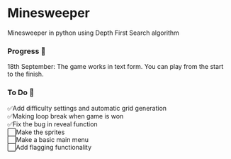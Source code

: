 # Minesweeper

Minesweeper in python using Depth First Search algorithm

### Progress 🚧
18th September: The game works in text form. You can play from the start to the finish.
### To Do 📝
✅Add difficulty settings and automatic grid generation <br>
✅Making loop break when game is won <br>
✅Fix the bug in reveal function <br>
⬜Make the sprites <br>
⬜Make a basic main menu <br>
⬜Add flagging functionality <br>



